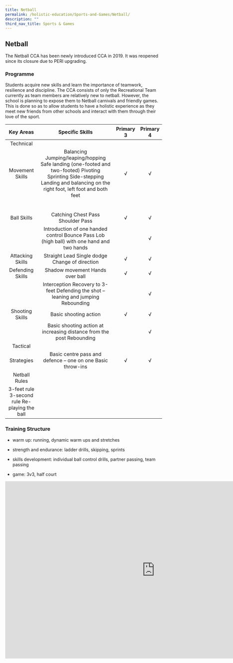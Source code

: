 ```yaml
---
title: Netball
permalink: /holistic-education/Sports-and-Games/Netball/
description: ""
third_nav_title: Sports & Games
---
```

## Netball

The Netball CCA has been newly introduced CCA in 2019. It was reopened since its closure due to PERI upgrading.

### Programme


Students acquire new skills and learn the importance of teamwork, resilience and discipline. The CCA consists of only the Recreational Team currently as team members are relatively new to netball. However, the school is planning to expose them to Netball carnivals and friendly games. This is done so as to allow students to have a holistic experience as they meet new friends from other schools and interact with them through their love of the sport.

|                    Key Areas                    |                                                                                   Specific Skills                                                                                  | Primary 3 | Primary 4 |
|:-----------------------------------------------:|:----------------------------------------------------------------------------------------------------------------------------------------------------------------------------------:|:---------:|:---------:|
|       Technical                                 |                                                                                                                                                                                    |           |           |
|            Movement Skills                      | Balancing Jumping/leaping/hopping  Safe landing (one-footed and two-footed)   Pivoting Sprinting  Side-stepping  Landing and balancing on the right foot, left foot and both feet  |     √    |     √     |
|                                                 |                                                                                                                                                                                    |           |           |
|                                                 |                                                                                                                                                                                    |           |           |
|                                                 |                                                                                                                                                                                    |           |           |
|                                                 |                                                                                                                                                                                    |           |           |
|                                                 |                                                                                                                                                                                    |           |           |
|                                                 |                                                                                                                                                                                    |           |           |
|                   Ball Skills                   | Catching Chest Pass Shoulder Pass                                                                                                                                                  |     √     |      √   |
|                                                 |  Introduction of one handed control Bounce Pass Lob (high ball) with one hand and two hands                                                                                        |           |      √    |
|                Attacking Skills                 | Straight Lead Single dodge Change of direction                                                                                                                                     |      √   |      √    |
|                Defending Skills                 | Shadow movement Hands over ball                                                                                                                                                    |      √    |      √    |
|                                                 | Interception Recovery to 3-feet Defending the shot – leaning and jumping Rebounding                                                                                                |           |      √    |
|                 Shooting Skills                 | Basic shooting action                                                                                                                                                              |      √    |     √     |
|                                                 | Basic shooting action at increasing distance from the post  Rebounding                                                                                                             |           |     √     |
|  Tactical                                       |                                                                                                                                                                                    |           |           |
|                   Strategies                    | Basic centre pass and defence – one on one  Basic throw-ins                                                                                                                        |      √   |      √    |
|  Netball Rules                                  |                                                                                                                                                                                    |           |           |
| 3-feet rule  3-second rule  Re-playing the ball |                                                                                                                                                                                    |           |           |

### Training Structure


*   warm up: running, dynamic warm ups and stretches  
    
*   strength and endurance: ladder drills, skipping, sprints  
    
*   skills development: individual ball control drills, partner passing, team passing  
    
*   game: 3v3, half court

<iframe allowfullscreen="true" height="569" width="960" frameborder="0" src="https://docs.google.com/presentation/d/e/2PACX-1vSCmDoi78lqbcCCYJr31X_YZTYAijeNw_5_d0lDKki0-qkAOLcnYibPLcgyI-MTVqaU0IVCenxELQBe/embed?start=false&amp;loop=false&amp;delayms=3000"></iframe>